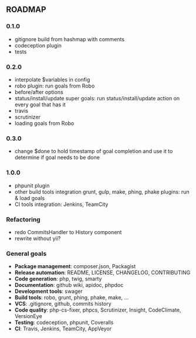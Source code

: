 ROADMAP
-------

### 0.1.0

- gitignore build from hashmap with comments
- codeception plugin
- tests

### 0.2.0

- interpolate $variables in config
- robo plugin: run goals from Robo
- before/after options
- status/install/update super goals: run status/install/update action on every goal that has it
- travis
- scrutinizer
- loading goals from Robo

### 0.3.0

- change $done to hold timestamp of goal completion and use it to determine if goal needs to be done

### 1.0.0

- phpunit plugin
- other build tools integration grunt, gulp, make,  phing, phake plugins: run & load goals
- CI tools integration: Jenkins, TeamCity

### Refactoring

- redo CommitsHandler to History component
- rewrite without yii?

### General goals

- **Package management**: composer.json, Packagist
- **Release automation**: README, LICENSE, CHANGELOG, CONTRIBUTING
- **Code generation**: php, twig, smarty
- **Documentation**: github wiki, apidoc, phpdoc
- **Development tools**: swager
- **Build tools**: robo, grunt, phing, phake, make, ...
- **VCS**: .gitignore, github, commits history
- **Code quality**: php-cs-fixer, phpcs, Scrutinizer, Insight, CodeClimate, VersionEye
- **Testing**: codeception, phpunit, Coveralls
- **CI**: Travis, Jenkins, TeamCity, AppVeyor

